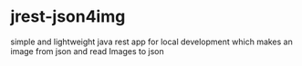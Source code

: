 # jrest-json4img
simple and lightweight java rest app for local development which makes an image from json and read Images to json
